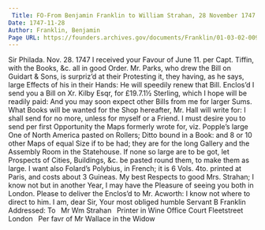 ```yaml
---
 Title: FO-From Benjamin Franklin to William Strahan, 28 November 1747
Date: 1747-11-28
Author: Franklin, Benjamin
Page URL: https://founders.archives.gov/documents/Franklin/01-03-02-0094
---
```


Sir
Philada. Nov. 28. 1747
I received your Favour of June 11. per Capt. Tiffin, with the Books, &c. all in good Order. Mr. Parks, who drew the Bill on Guidart & Sons, is surpriz’d at their Protesting it, they having, as he says, large Effects of his in their Hands: He will speedily renew that Bill. Enclos’d I send you a Bill on Xr. Kilby Esqr, for £19.7.1½ Sterling, which I hope will be readily paid: And you may soon expect other Bills from me for larger Sums. What Books will be wanted for the Shop hereafter, Mr. Hall will write for: I shall send for no more, unless for myself or a Friend. I must desire you to send per first Opportunity the Maps formerly wrote for, viz. Popple’s large One of North America pasted on Rollers; Ditto bound in a Book: and 8 or 10 other Maps of equal Size if to be had; they are for the long Gallery and the Assembly Room in the Statehouse. If none so large are to be got, let Prospects of Cities, Buildings, &c. be pasted round them, to make them as large. I want also Folard’s Polybius, in French; it is 6 Vols. 4to. printed at Paris, and costs about 3 Guineas. My best Respects to good Mrs. Strahan; I know not but in another Year, I may have the Pleasure of seeing you both in London. Please to deliver the Enclos’d to Mr. Acworth: I know not where to direct to him. I am, dear Sir, Your most obliged humble Servant
B Franklin
 Addressed: To  Mr Wm Strahan  Printer in Wine Office Court Fleetstreet  London  Per favr of Mr Wallace in the Widow
